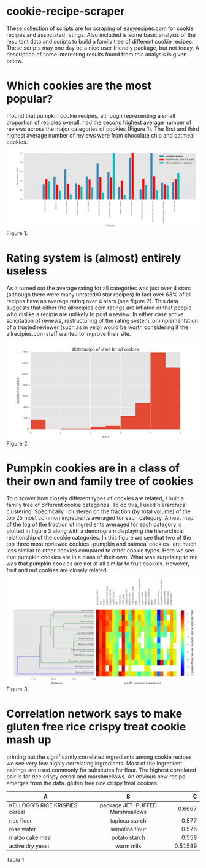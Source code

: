 # cookie-recipe-scraper

These collection of scripts are for scraping of easyrecipes.com for cookie recipes and associated ratings. Also included is some basic analysis of the resultant data and scripts to build a family tree of different cookie recipes. These scripts may one day be a nice user friendly package, but not today. A description of some interesting results found from this analysis is given below.

# Which cookies are the most popular?
I found that pumpkin cookie recipes, although representing a small proportion of recipies overall, had the second highest average number of reviews across the major categories of cookies (Figure 1). The first and third highest average number of reviews were from chocolate chip and oatmeal cookies.

![alt tag](https://github.com/jrhouser/cookie-recipe-scraper/blob/master/figure_1.png)
Figure 1.

# Rating system is (almost) entirely useless 
As it turned out the average rating for all categories was just over 4 stars (although there were many unrated/0 star recipes).In fact over 63% of all recipes have an average rating over 4 stars (see figure 2). This data suggests that either the allrecipies.com ratings are inflated or that people who dislike a recipie are unlikely to post a review. In either case active solicitation of reviews, restructuring of the rating system, or implementation of a trusted reviewer (such as in yelp) would be worth considering if the allrecipies.com staff wanted to improve their site. 

![alt tag](https://github.com/jrhouser/cookie-recipe-scraper/blob/master/figure2.png)
Figure 2.

# Pumpkin cookies are in a class of their own and family tree of cookies
To discover how closely different types of cookies are related, I built a family tree of different cookie categories. To do this,  I used hierarchical clustering. Specifically I clustered on the fraction (by total volume) of the top 25 most common ingredients averaged for each category. A heat map of the log of the fraction of ingredients averaged for each category is plotted in figure 3 along with a dendrogram displaying the hierarchical relationship of the cookie categories.  In this figure we see that two of the top three most reviewed cookies -pumpkin and oatmeal cookies- are much less similar to other cookies compared to other cookie types. Here we see that pumpkin cookies are in a class of their own. What was surprising to me was that pumpkin cookies are not at all similar to fruit cookies. However, fruit and nut cookies are closely related. 

![alt tag](https://github.com/jrhouser/cookie-recipe-scraper/blob/master/figure3.png)
Figure 3.


# Correlation network says to make gluten free rice crispy treat cookie mash up

printing out the significantly correlated ingredients among cookie recipes we see very few highly correlating ingredients.
Most of the ingredient pairings are used commonly for subsitutes for flour. The highest correlated pair is for rice crispy cereal and marshmellows. An obvious new recipe emerges from the data. gluten free rice crispy treat cookies.


| A        |B           | C  |
| ------------- |:-------------:| -----:|
| KELLOGG'S RICE KRISPIES cereal      | package JET-PUFFED Marshmallows | 0.6667 |
| rice flour      | tapioca starch      |   0.577 |
| rose water | semolina flour      |    0.576 |
| matzo cake meal | potato starch | 0.558 |
| active dry yeast | warm milk | 0.51589 |

Table 1

